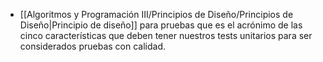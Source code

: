 - [[Algoritmos y Programación III/Principios de Diseño/Principios de Diseño|Principio de diseño]] para pruebas que es el acrónimo de las cinco características que deben tener nuestros tests unitarios para ser considerados pruebas con calidad.